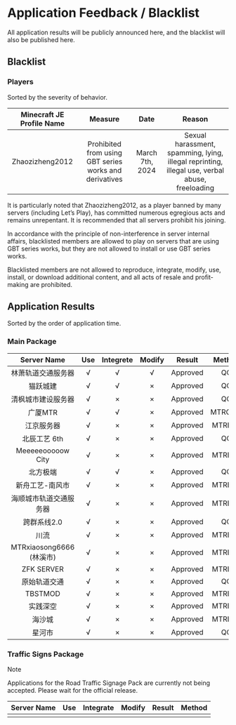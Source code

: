 # Application Feedback / Blacklist

All application results will be publicly announced here, and the blacklist will also be published here.

## Blacklist

### Players

Sorted by the severity of behavior.

| Minecraft JE Profile Name |                        Measure                         |      Date       |                            Reason                            |
| :-----------------------: | :----------------------------------------------------: | :-------------: | :----------------------------------------------------------: |
|      Zhaozizheng2012      | Prohibited from using GBT series works and derivatives | March 7th, 2024 | Sexual harassment, spamming, lying, illegal reprinting, illegal use, verbal abuse, freeloading |

It is particularly noted that Zhaozizheng2012, as a player banned by many servers (including Let’s Play), has committed numerous egregious acts and remains unrepentant. It is recommended that all servers prohibit his joining.

In accordance with the principle of non-interference in server internal affairs, blacklisted members are allowed to play on servers that are using GBT series works, but they are not allowed to install or use GBT series works.

Blacklisted members are not allowed to reproduce, integrate, modify, use, install, or download additional content, and all acts of resale and profit-making are prohibited.

## Application Results

Sorted by the order of application time.

### Main Package

|       Server Name        | Use  | Integrete | Modify |  Result  | Method |
| :----------------------: | :--: | :-------: | :----: | :------: | :----: |
|    林萧轨道交通服务器    |  √   |     √     |   √    | Approved |   QQ   |
|         猫跃城建         |  √   |     √     |   ×    | Approved |   QQ   |
|    清枫城市建设服务器    |  √   |     ×     |   ×    | Approved |   QQ   |
|         广厦MTR          |  √   |     √     |   ×    | Approved | MTRCMU |
|        江京服务器        |  √   |     ×     |   ×    | Approved | MTRBBS |
|       北辰工艺 6th       |  √   |     ×     |   ×    | Approved |   QQ   |
|    Meeeeeooooow City     |  √   |     ×     |   ×    | Approved | MTRBBS |
|         北方极端         |  √   |     √     |   ×    | Approved |   QQ   |
|     新舟工艺-南风市      |  √   |     ×     |   ×    | Approved | MTRBBS |
|  海顺城市轨道交通服务器  |  √   |     ×     |   ×    | Approved | MTRBBS |
|       跨群系线2.0        |  √   |     ×     |   ×    | Approved |   QQ   |
|           川流           |  √   |     ×     |   ×    | Approved | MTRBBS |
| MTRxiaosong6666 (林溪市) |  √   |     ×     |   ×    | Approved | MTRBBS |
|        ZFK SERVER        |  √   |     ×     |   ×    | Approved | MTRBBS |
|       原始轨道交通       |  √   |     ×     |   ×    | Approved |   QQ   |
|         TBSTMOD          |  √   |     ×     |   ×    | Approved | MTRBBS |
|         实践深空         |  √   |     ×     |   ×    | Approved | MTRBBS |
|          海沙城          |  √   |     ×     |   ×    | Approved | MTRBBS |
|          星河市          |  √   |     ×     |   ×    | Approved |   QQ   |

### Traffic Signs Package

> [!NOTE]
> Applications for the Road Traffic Signage Pack are currently not being accepted. Please wait for the official release.

| Server Name | Use | Integrate | Modify | Result | Method |
| :--------: | :--: | :--: | :--: | :------: | :------: |
|            |      |      |      |          |          |

